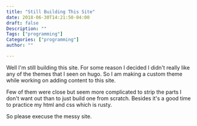 ```yaml
---
title: "Still Building This Site"
date: 2018-06-30T14:21:50-04:00
draft: false
Description: ""
Tags: ["programming"]
Categories: ["programming"]
author: ""

---
```


Well I'm still building this site. For some reason I decided I didn't really like any of the themes that I seen on hugo. So I am making a custom theme while working on adding content to this site.  

Few of them were close but seem more complicated to strip the parts I don't want out than to just build one from scratch.  Besides it's a good time to practice my html and css which is rusty.

So please execuse the messy site.